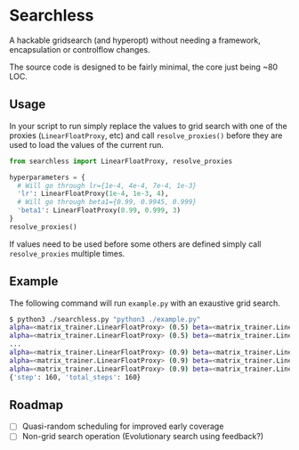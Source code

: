 # Searchless
A hackable gridsearch (and hyperopt) without needing a framework, encapsulation or controlflow changes.

The source code is designed to be fairly minimal, the core just being ~80 LOC.

## Usage
In your script to run simply replace the values to grid search with one of the proxies (`LinearFloatProxy`, etc)
and call `resolve_proxies()` before they are used to load the values of the current run.

```py
from searchless import LinearFloatProxy, resolve_proxies

hyperparameters = {
  # Will go through lr={1e-4, 4e-4, 7e-4, 1e-3}
  'lr': LinearFloatProxy(1e-4, 1e-3, 4),
  # Will go through beta1={0.99, 0.9945, 0.999}
  'beta1': LinearFloatProxy(0.99, 0.999, 3)
}
resolve_proxies()
```

If values need to be used before some others are defined simply call `resolve_proxies` multiple times.

## Example
The following command will run `example.py` with an exaustive grid search.

```sh
$ python3 ./searchless.py "python3 ./example.py"
alpha=<matrix_trainer.LinearFloatProxy> (0.5) beta=<matrix_trainer.LinearFloatProxy> (0.9) lr=<matrix_trainer.LinearFloatProxy>, 0.0001
alpha=<matrix_trainer.LinearFloatProxy> (0.5) beta=<matrix_trainer.LinearFloatProxy> (0.9) lr=<matrix_trainer.LinearFloatProxy>, 0.00039999999999999996
...
alpha=<matrix_trainer.LinearFloatProxy> (0.9) beta=<matrix_trainer.LinearFloatProxy> (0.999) lr=<matrix_trainer.LinearFloatProxy>, 0.00039999999999999996
alpha=<matrix_trainer.LinearFloatProxy> (0.9) beta=<matrix_trainer.LinearFloatProxy> (0.999) lr=<matrix_trainer.LinearFloatProxy>, 0.0007
alpha=<matrix_trainer.LinearFloatProxy> (0.9) beta=<matrix_trainer.LinearFloatProxy> (0.999) lr=<matrix_trainer.LinearFloatProxy>, 0.001
{'step': 160, 'total_steps': 160}
```

## Roadmap
* [ ] Quasi-random scheduling for improved early coverage
* [ ] Non-grid search operation (Evolutionary search using feedback?)